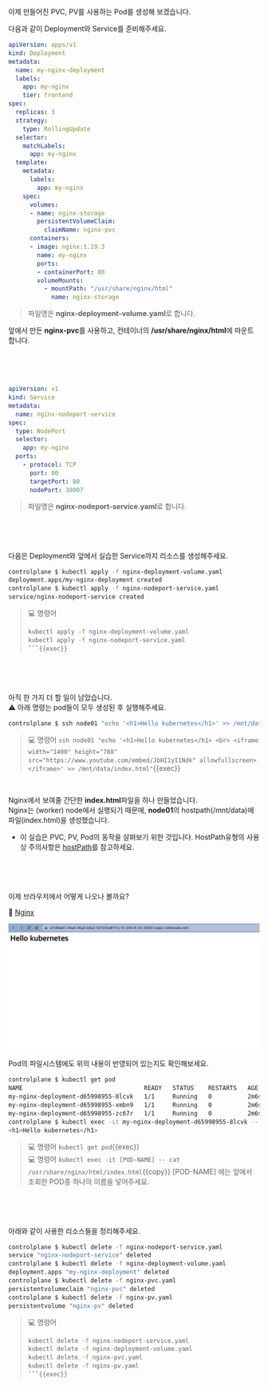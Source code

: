 이제 만들어진 PVC, PV를 사용하는 Pod를 생성해 보겠습니다.  

다음과 같이 Deployment와 Service를 준비해주세요.
```yaml
apiVersion: apps/v1
kind: Deployment
metadata:
  name: my-nginx-deployment
  labels:
    app: my-nginx
    tier: frontend
spec:
  replicas: 3
  strategy:
    type: RollingUpdate
  selector:
    matchLabels:
      app: my-nginx
  template:
    metadata:
      labels:
        app: my-nginx
    spec:
      volumes:
      - name: nginx-storage
        persistentVolumeClaim:
          claimName: nginx-pvc
      containers:
      - image: nginx:1.19.3
        name: my-nginx
        ports:
        - containerPort: 80
        volumeMounts:
          - mountPath: "/usr/share/nginx/html"
            name: nginx-storage
```
> 파일명은 **nginx-deployment-volume.yaml**로 합니다.

앞에서 만든 **nginx-pvc**를 사용하고, 컨테이너의 **/usr/share/nginx/html**에 마운트합니다.

<br><br><br>

```yaml
apiVersion: v1
kind: Service
metadata:
  name: nginx-nodeport-service
spec:
  type: NodePort
  selector:
    app: my-nginx
  ports:
    - protocol: TCP
      port: 80
      targetPort: 80
      nodePort: 30007
```
> 파일명은 **nginx-nodeport-service.yaml**로 합니다.

<br><br><br>

다음은 Deployment와 앞에서 실습한 Service까지 리소스를 생성해주세요.
```bash
controlplane $ kubectl apply -f nginx-deployment-volume.yaml
deployment.apps/my-nginx-deployment created
controlplane $ kubectl apply -f nginx-nodeport-service.yaml
service/nginx-nodeport-service created
```

> 💻 명령어
>```bash
>kubectl apply -f nginx-deployment-volume.yaml
>kubectl apply -f nginx-nodeport-service.yaml
>```{{exec}}

<br><br><br>

아직 한 가지 더 할 일이 남았습니다.  
⚠️ 아래 명령는 pod들이 모두 생성된 후 실행해주세요.
```bash
controlplane $ ssh node01 "echo '<h1>Hello kubernetes</h1>' >> /mnt/data/index.html"
```

> 💻 명령어 `ssh node01 "echo '<h1>Hello kubernetes</h1> <br> <iframe width="1400" height="788" src="https://www.youtube.com/embed/JbHI1yI1Ndk" allowfullscreen></iframe>' >> /mnt/data/index.html"`{{exec}}

<br>

Nginx에서 보여줄 간단한 **index.html**파일을 하나 만들었습니다.  
Nginx는 (worker) node에서 실행되기 때문에, **node01**의 hostpath(/mnt/data)에 파일(index.html)을 생성했습니다.

* 이 실습은 PVC, PV, Pod의 동작을 살펴보기 위한 것입니다. HostPath유형의 사용상 주의사항은 [hostPath](https://kubernetes.io/ko/docs/concepts/storage/volumes/#hostpath)를 참고하세요.

<br><br><br>

이제 브라우저에서 어떻게 나오나 볼까요?

🔗 [Nginx]({{TRAFFIC_HOST1_30007}})

![h:200](./img/k8s_nginx_pvc.png)

Pod의 파일시스템에도 위의 내용이 반영되어 있는지도 확인해보세요.
```bash
controlplane $ kubectl get pod
NAME                                  READY   STATUS    RESTARTS   AGE
my-nginx-deployment-d65998955-8lcvk   1/1     Running   0          2m6s
my-nginx-deployment-d65998955-xmbn9   1/1     Running   0          2m6s
my-nginx-deployment-d65998955-zc67r   1/1     Running   0          2m6s
controlplane $ kubectl exec -it my-nginx-deployment-d65998955-8lcvk -- cat /usr/share/nginx/html/index.html
<h1>Hello kubernetes</h1>
```

> 💻 명령어 `kubectl get pod`{{exec}}  
> 💻 명령어 `kubectl exec -it [POD-NAME] -- cat /usr/share/nginx/html/index.html`{{copy}}
> [POD-NAME] 에는 앞에서 조회한 POD중 하나의 이름을 넣어주세요.

<br><br><br>

아래와 같이 사용한 리소스들을 정리해주세요.

```bash
controlplane $ kubectl delete -f nginx-nodeport-service.yaml
service "nginx-nodeport-service" deleted
controlplane $ kubectl delete -f nginx-deployment-volume.yaml
deployment.apps "my-nginx-deployment" deleted
controlplane $ kubectl delete -f nginx-pvc.yaml
persistentvolumeclaim "nginx-pvc" deleted
controlplane $ kubectl delete -f nginx-pv.yaml
persistentvolume "nginx-pv" deleted
```
> 💻 명령어
>```bash
>kubectl delete -f nginx-nodeport-service.yaml
>kubectl delete -f nginx-deployment-volume.yaml
>kubectl delete -f nginx-pvc.yaml
>kubectl delete -f nginx-pv.yaml
>```{{exec}}
